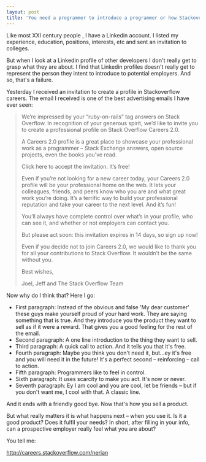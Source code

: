 ```yaml
---
layout: post
title: 'You need a programmer to introduce a programmer or how Stackoverflow Careers rocks '
---
```

                         

Like most XXI century people , I have a Linkedin account. I listed my experience, education, positions, interests, etc and sent an invitation to colleges. 

But when I look at a Linkedin profile of other developers I don't really get to grasp what they are about. I find that Linkedin profiles doesn't really get to represent the person they intent to introduce to potential employers. And so, that's a failure.

Yesterday I received an invitation to create a profile in Stackoverflow careers. The email I received is one of the best advertising emails I have ever seen:

<blockquote>
We’re impressed by your “ruby-on-rails” tag answers on Stack Overflow. In recognition of your generous spirit, we’d like to invite you to create a professional profile on Stack Overflow Careers 2.0.

A Careers 2.0 profile is a great place to showcase your professional work as a programmer – Stack Exchange answers, open source projects, even the books you’ve read.

Click here to accept the invitation. It’s free!

Even if you’re not looking for a new career today, your Careers 2.0 profile will be your professional home on the web. It lets your colleagues, friends, and peers know who you are and what great work you’re doing. It’s a terrific way to build your professional reputation and take your career to the next level. And it’s fun!

You’ll always have complete control over what’s in your profile, who can see it, and whether or not employers can contact you.

But please act soon: this invitation expires in 14 days, so sign up now!

Even if you decide not to join Careers 2.0, we would like to thank you for all your contributions to Stack Overflow. It wouldn’t be the same without you.

Best wishes,

Joel, Jeff and The Stack Overflow Team  
</blockquote>       

Now why do I think that? Here I go:

* First paragraph: Instead of the obvious and false 'My dear customer' these guys make yourself proud of your hard work. They are saying something that is true. And they introduce you the product they want to sell as if it were a reward. That gives you a good feeling for the rest of the email.
* Second paragraph: A one line introduction to the thing they want to sell. 
* Third paragraph: A quick call to action. And it tells you that it's free.
* Fourth paragraph: Maybe you think you don't need it, but...ey it's free and you will need it in the future! It's a perfect second – reinforcing – call to action.
* Fifth paragraph: Programmers like to feel in control. 
* Sixth paragraph: It uses scarcity to make you act. It's now or never.
* Seventh paragraph: Ey I am cool and you are cool, let be friends – but if you don't want me, I cool with that. A classic line.

And it ends with a friendly good bye. Now that's how you sell a product. 

But what really matters it is what happens next – when you use it. Is it a good product? Does it fulfil your needs? In short, after filling in your info, can a prospective employer really feel what you are about?
                                              
You tell me:

<a href='http://careers.stackoverflow.com/nerian'>http://careers.stackoverflow.com/nerian</a>



